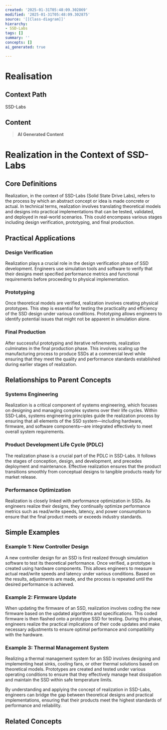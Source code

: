 ```yaml
---
created: '2025-01-31T05:48:09.302869'
modified: '2025-01-31T05:48:09.302875'
source: '[[Class-diagram]]'
hierarchy:
- SSD-Labs
tags: []
summary: ''
concepts: []
ai_generated: true

---
```


# Realisation

## Context Path
SSD-Labs

## Content
> **AI Generated Content**
 # Realization in the Context of SSD-Labs

## Core Definitions

Realization, in the context of SSD-Labs (Solid State Drive Labs), refers to the process by which an abstract concept or idea is made concrete or actual. In technical terms, realization involves translating theoretical models and designs into practical implementations that can be tested, validated, and deployed in real-world scenarios. This could encompass various stages including design verification, prototyping, and final production.

## Practical Applications

### Design Verification
Realization plays a crucial role in the design verification phase of SSD development. Engineers use simulation tools and software to verify that their designs meet specified performance metrics and functional requirements before proceeding to physical implementation.

### Prototyping
Once theoretical models are verified, realization involves creating physical prototypes. This step is essential for testing the practicality and efficiency of the SSD design under various conditions. Prototyping allows engineers to identify potential issues that might not be apparent in simulation alone.

### Final Production
After successful prototyping and iterative refinements, realization culminates in the final production phase. This involves scaling up the manufacturing process to produce SSDs at a commercial level while ensuring that they meet the quality and performance standards established during earlier stages of realization.

## Relationships to Parent Concepts

### Systems Engineering
Realization is a critical component of systems engineering, which focuses on designing and managing complex systems over their life cycles. Within SSD-Labs, systems engineering principles guide the realization process by ensuring that all elements of the SSD system—including hardware, firmware, and software components—are integrated effectively to meet overall system requirements.

### Product Development Life Cycle (PDLC)
The realization phase is a crucial part of the PDLC in SSD-Labs. It follows the stages of conception, design, and development, and precedes deployment and maintenance. Effective realization ensures that the product transitions smoothly from conceptual designs to tangible products ready for market release.

### Performance Optimization
Realization is closely linked with performance optimization in SSDs. As engineers realize their designs, they continually optimize performance metrics such as read/write speeds, latency, and power consumption to ensure that the final product meets or exceeds industry standards.

## Simple Examples

### Example 1: New Controller Design
A new controller design for an SSD is first realized through simulation software to test its theoretical performance. Once verified, a prototype is created using hardware components. This allows engineers to measure actual read/write speeds and latency under various conditions. Based on the results, adjustments are made, and the process is repeated until the desired performance is achieved.

### Example 2: Firmware Update
When updating the firmware of an SSD, realization involves coding the new firmware based on the updated algorithms and specifications. This coded firmware is then flashed onto a prototype SSD for testing. During this phase, engineers realize the practical implications of their code updates and make necessary adjustments to ensure optimal performance and compatibility with the hardware.

### Example 3: Thermal Management System
Realizing a thermal management system for an SSD involves designing and implementing heat sinks, cooling fans, or other thermal solutions based on theoretical models. Prototypes are created and tested under various operating conditions to ensure that they effectively manage heat dissipation and maintain the SSD within safe temperature limits.

By understanding and applying the concept of realization in SSD-Labs, engineers can bridge the gap between theoretical designs and practical implementations, ensuring that their products meet the highest standards of performance and reliability.

## Related Concepts
